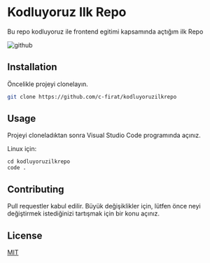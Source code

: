 # Kodluyoruz Ilk Repo

Bu repo kodluyoruz ile frontend egitimi kapsamında açtığım ilk Repo

![github](figures/github.png)

## Installation

Öncelikle projeyi clonelayın.

```bash
git clone https://github.com/c-firat/kodluyoruzilkrepo
```

## Usage

Projeyi cloneladıktan sonra Visual Studio Code programında açınız.

Linux için:
```linux
cd kodluyoruzilkrepo
code .
```

## Contributing
Pull requestler kabul edilir. Büyük değişiklikler için, lütfen önce neyi değiştirmek istediğinizi tartışmak için bir konu açınız.


## License
[MIT](https://choosealicense.com/licenses/mit/)